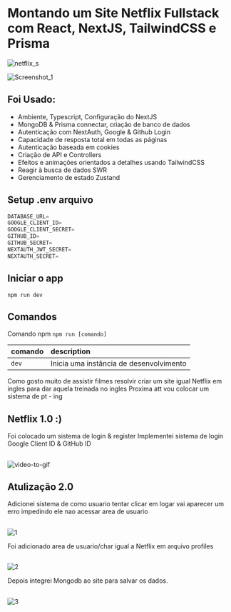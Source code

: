  
# Montando um Site Netflix Fullstack com React, NextJS, TailwindCSS e Prisma

![netflix_s](https://user-images.githubusercontent.com/88254614/226807565-1379a94f-ead4-4702-a79a-e381bfab612f.png)

![Screenshot_1](https://user-images.githubusercontent.com/88254614/227362334-165c91d1-f917-40dc-8b69-2d1c8f73d83a.png)


## Foi Usado:

- Ambiente, Typescript, Configuração do NextJS
- MongoDB & Prisma connectar, criação de banco de dados
- Autenticação com NextAuth, Google & Github Login
- Capacidade de resposta total em todas as páginas
- Autenticação baseada em cookies
- Criação de API e Controllers
- Efeitos e animações orientados a detalhes usando TailwindCSS
- Reagir à busca de dados SWR
- Gerenciamento de estado Zustand

## Setup .env arquivo

```js
DATABASE_URL=
GOOGLE_CLIENT_ID=
GOOGLE_CLIENT_SECRET=
GITHUB_ID=
GITHUB_SECRET=
NEXTAUTH_JWT_SECRET=
NEXTAUTH_SECRET=
```
 
## Iniciar o app

```shell or bash..
npm run dev
```

## Comandos 

Comando npm `npm run [comando]`

| comando         | description                              |
| :-------------- | :--------------------------------------- |
| `dev`           | Inicia uma instância de desenvolvimento  |

Como gosto muito de assistir filmes resolvir criar um site igual Netflix em ingles para dar aquela treinada no ingles
Proxima att vou colocar um sistema de pt - ing

## Netflix 1.0 :)
Foi colocado um sistema de login & register 
Implementei sistema de login Google Client ID & GitHub ID

##
![video-to-gif](https://user-images.githubusercontent.com/88254614/226805657-dbad4c8a-bbce-40aa-a2b2-1d62acc98c9d.gif)


## Atulização 2.0 

Adicionei sistema de como usuario tentar clicar em logar vai aparecer um erro impedindo ele nao acessar area de usuario

##
![1](https://user-images.githubusercontent.com/88254614/227362260-dd78c210-e516-4206-9875-04aed3a27748.gif)

Foi adicionado area de usuario/char igual a Netflix em arquivo profiles 

##
![2](https://user-images.githubusercontent.com/88254614/227362289-32f0ebdb-2e1a-441f-b284-dd8ec266b242.gif)

Depois integrei Mongodb ao site para salvar os dados.

##

![3](https://user-images.githubusercontent.com/88254614/227362300-74d773b0-e763-4567-8539-152d527c5565.gif)
